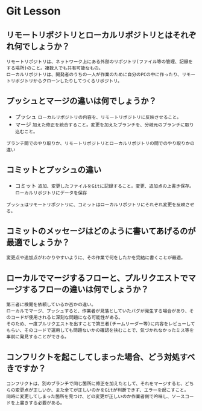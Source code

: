 # Git Lesson

## リモートリポジトリとローカルリポジトリとはそれぞれ何でしょうか？

`リモートリポジトリは、ネットワーク上にある外部のリポジトリ(ファイル等の管理、記録をする場所)のこと。複数人でも共有可能なもの。`<br>
`ローカルリポジトリは、開発者のうちの一人が作業のために自分のPCの中に作ったり、リモートリポジトリからクローンしたりしてつくるリポジトリ。`

## プッシュとマージの違いは何でしょうか？

* プッシュ
    `ローカルリポジトリの内容を、リモートリポジトリに反映させること。`
* マージ
    `加えた修正を統合すること。変更を加えたブランチを、分岐元のブランチに取り込むこと。`

`ブランチ間でのやり取りか、リモートリポジトリとローカルリポジトリの間でのやり取りかの違い`

## コミットとプッシュの違い

* コミット
    `追加、変更したファイルをGitに記録すること。変更、追加点の上書き保存。`<br>
    `ローカルリポジトリにデータを保存`

`プッシュはリモートリポジトリに、コミットはローカルリポジトリにそれぞれ変更を反映させる。`
## コミットのメッセージはどのように書いてあげるのが最適でしょうか？

`変更点や追加点がわかりやすいように、その作業で何をしたかを完結に書くことが最適。`

## ローカルでマージするフローと、プルリクエストでマージするフローの違いは何でしょうか？

`第三者に検閲を依頼しているか否かの違い。`<br>
`ローカルでマージ、プッシュすると、作業者が見落としていたバグが発生する場合があり、そのコードが使用されると深刻な問題になる可能性がある。`<br>
`そのため、一度プルリクエストを出すことで第三者(チームリーダー等)に内容をレビューしてもらい、そのコードで運用しても問題ないかの確認を挟むことで、気づかれなかったミス等を事前に発見することができる。`

## コンフリクトを起こしてしまった場合、どう対処すべきですか？

`コンフリクトは、別のブランチで同じ箇所に修正を加えたとして、それをマージすると、どちらの変更点が正しいか、また全てが正しいのかをGitが判断できず、エラーを起こすこと。`<br>
`同時に変更してしまった箇所を見つけ、どの変更が正しいのか作業者側で吟味し、ソースコードを上書きする必要がある。`